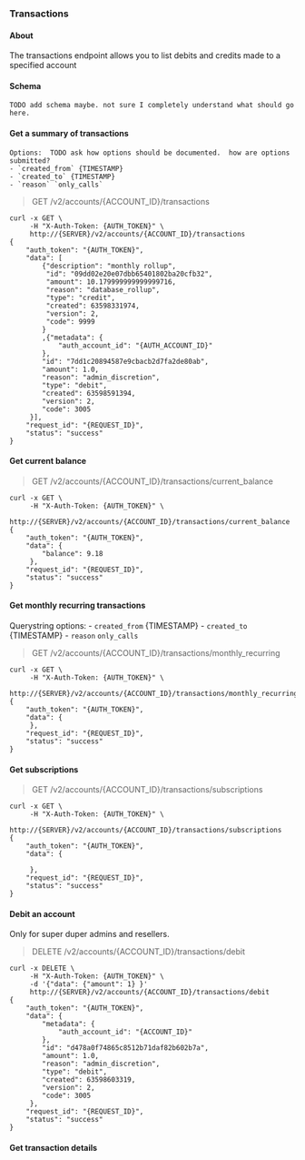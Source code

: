 ### Transactions

#### About

The transactions endpoint allows you to list debits and credits made to a specified account

#### Schema
    TODO add schema maybe. not sure I completely understand what should go here.

#### Get a summary of transactions

    Options:  TODO ask how options should be documented.  how are options submitted?
    - `created_from` {TIMESTAMP}
    - `created_to` {TIMESTAMP}
    - `reason` `only_calls`

> GET /v2/accounts/{ACCOUNT_ID}/transactions

```curl
curl -x GET \
     -H "X-Auth-Token: {AUTH_TOKEN}" \
     http://{SERVER}/v2/accounts/{ACCOUNT_ID}/transactions
{
    "auth_token": "{AUTH_TOKEN}",
    "data": [
        {"description": "monthly rollup",
         "id": "09dd02e20e07dbb65401802ba20cfb32",
         "amount": 10.179999999999999716,
         "reason": "database_rollup",
         "type": "credit",
         "created": 63598331974,
         "version": 2,
         "code": 9999
        }
        ,{"metadata": {
            "auth_account_id": "{AUTH_ACCOUNT_ID}"
        },
        "id": "7dd1c20894587e9cbacb2d7fa2de80ab",
        "amount": 1.0,
        "reason": "admin_discretion",
        "type": "debit",
        "created": 63598591394,
        "version": 2,
        "code": 3005
     }],
    "request_id": "{REQUEST_ID}",
    "status": "success"
}
```

#### Get current balance

> GET /v2/accounts/{ACCOUNT_ID}/transactions/current_balance

```curl
curl -x GET \
     -H "X-Auth-Token: {AUTH_TOKEN}" \
     http://{SERVER}/v2/accounts/{ACCOUNT_ID}/transactions/current_balance
{
    "auth_token": "{AUTH_TOKEN}",
    "data": {
        "balance": 9.18
     },
    "request_id": "{REQUEST_ID}",
    "status": "success"
}
```

#### Get monthly recurring transactions

Querystring options:
    - `created_from` {TIMESTAMP}
    - `created_to` {TIMESTAMP}
    - `reason` `only_calls`

> GET /v2/accounts/{ACCOUNT_ID}/transactions/monthly_recurring

```curl
curl -x GET \
     -H "X-Auth-Token: {AUTH_TOKEN}" \
     http://{SERVER}/v2/accounts/{ACCOUNT_ID}/transactions/monthly_recurring
{
    "auth_token": "{AUTH_TOKEN}",
    "data": {
     },
    "request_id": "{REQUEST_ID}",
    "status": "success"
}
```

#### Get subscriptions

> GET /v2/accounts/{ACCOUNT_ID}/transactions/subscriptions

```curl
curl -x GET \
     -H "X-Auth-Token: {AUTH_TOKEN}" \
     http://{SERVER}/v2/accounts/{ACCOUNT_ID}/transactions/subscriptions
{
    "auth_token": "{AUTH_TOKEN}",
    "data": {

     },
    "request_id": "{REQUEST_ID}",
    "status": "success"
}
```


#### Debit an account

Only for super duper admins and resellers.

> DELETE /v2/accounts/{ACCOUNT_ID}/transactions/debit

```curl
curl -x DELETE \
     -H "X-Auth-Token: {AUTH_TOKEN}" \
     -d '{"data": {"amount": 1} }'
     http://{SERVER}/v2/accounts/{ACCOUNT_ID}/transactions/debit
{
    "auth_token": "{AUTH_TOKEN}",
    "data": {
        "metadata": {
            "auth_account_id": "{ACCOUNT_ID}"
        },
        "id": "d478a0f74865c8512b71daf82b602b7a",
        "amount": 1.0,
        "reason": "admin_discretion",
        "type": "debit",
        "created": 63598603319,
        "version": 2,
        "code": 3005
     },
    "request_id": "{REQUEST_ID}",
    "status": "success"
}
```

#### Get transaction details

